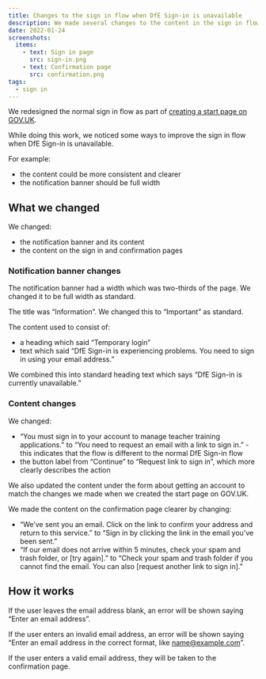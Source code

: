 ```yaml
---
title: Changes to the sign in flow when DfE Sign-in is unavailable
description: We made several changes to the content in the sign in flow when DfE Sign-in is unavailable.
date: 2022-01-24
screenshots:
  items:
    - text: Sign in page
      src: sign-in.png
    - text: Confirmation page
      src: confirmation.png
tags:
  - sign in
---
```


We redesigned the normal sign in flow as part of [creating a start page on GOV.UK](/manage-teacher-training-applications/starting-the-manage-service-on-govuk/).

While doing this work, we noticed some ways to improve the sign in flow when DfE Sign-in is unavailable.

For example:

- the content could be more consistent and clearer
- the notification banner should be full width

## What we changed

We changed:

- the notification banner and its content
- the content on the sign in and confirmation pages

### Notification banner changes

The notification banner had a width which was two-thirds of the page. We changed it to be full width as standard.

The title was “Information”. We changed this to “Important” as standard.

The content used to consist of:

- a heading which said “Temporary login”
- text which said “DfE Sign-in is experiencing problems. You need to sign in using your email address.”

We combined this into standard heading text which says “DfE Sign-in is currently unavailable.”

### Content changes

We changed:

- “You must sign in to your account to manage teacher training applications.” to “You need to request an email with a link to sign in.” - this indicates that the flow is different to the normal DfE Sign-in flow
- the button label from “Continue” to “Request link to sign in”, which more clearly describes the action

We also updated the content under the form about getting an account to match the changes we made when we created the start page on GOV.UK.

We made the content on the confirmation page clearer by changing:

- “We’ve sent you an email. Click on the link to confirm your address and return to this service.” to “Sign in by clicking the link in the email you’ve been sent.”
- “If our email does not arrive within 5 minutes, check your spam and trash folder, or [try again].” to “Check your spam and trash folder if you cannot find the email. You can also [request another link to sign in].”

## How it works

If the user leaves the email address blank, an error will be shown saying “Enter an email address”.

If the user enters an invalid email address, an error will be shown saying “Enter an email address in the correct format, like name@example.com”.

If the user enters a valid email address, they will be taken to the confirmation page.
